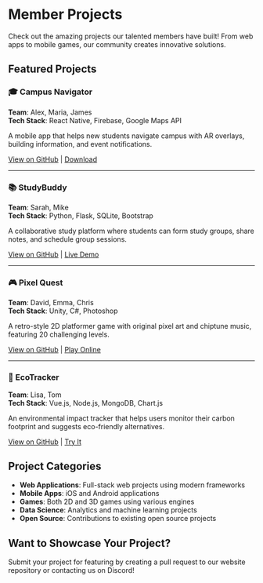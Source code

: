 # Member Projects

Check out the amazing projects our talented members have built! From web apps to mobile games, our community creates innovative solutions.

## Featured Projects

### 🎓 Campus Navigator
**Team**: Alex, Maria, James  
**Tech Stack**: React Native, Firebase, Google Maps API  

A mobile app that helps new students navigate campus with AR overlays, building information, and event notifications.

[View on GitHub](https://github.com/hackercats/campus-navigator) | [Download](https://apps.campus-navigator.com)

---

### 📚 StudyBuddy
**Team**: Sarah, Mike  
**Tech Stack**: Python, Flask, SQLite, Bootstrap  

A collaborative study platform where students can form study groups, share notes, and schedule group sessions.

[View on GitHub](https://github.com/hackercats/studybuddy) | [Live Demo](https://studybuddy.hackercats.dev)

---

### 🎮 Pixel Quest
**Team**: David, Emma, Chris  
**Tech Stack**: Unity, C#, Photoshop  

A retro-style 2D platformer game with original pixel art and chiptune music, featuring 20 challenging levels.

[View on GitHub](https://github.com/hackercats/pixel-quest) | [Play Online](https://pixel-quest.hackercats.dev)

---

### 🌱 EcoTracker
**Team**: Lisa, Tom  
**Tech Stack**: Vue.js, Node.js, MongoDB, Chart.js  

An environmental impact tracker that helps users monitor their carbon footprint and suggests eco-friendly alternatives.

[View on GitHub](https://github.com/hackercats/ecotracker) | [Try It](https://ecotracker.hackercats.dev)

## Project Categories

- **Web Applications**: Full-stack web projects using modern frameworks
- **Mobile Apps**: iOS and Android applications
- **Games**: Both 2D and 3D games using various engines
- **Data Science**: Analytics and machine learning projects
- **Open Source**: Contributions to existing open source projects

## Want to Showcase Your Project?

Submit your project for featuring by creating a pull request to our website repository or contacting us on Discord!